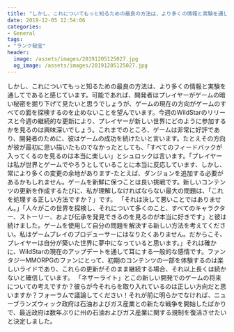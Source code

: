 ```yaml
---
title: "しかし、これについてもっと知るための最良の方法は、より多くの情報と実験を通してであると感じています。"
date: 2019-12-05 12:54:06
categories:
- General
tags:
- "ランク秘宝"
header:
  image: /assets/images/20191205125027.jpg
  og_image: /assets/images/20191205125027.jpg
---
```


しかし、これについてもっと知るための最良の方法は、より多くの情報と実験を通してであると感じています。可能であれば、開発者はプレイヤーがゲームの暗い秘密を掘り下げて見たいと思うでしょうが、ゲームの現在の方向がゲームのすべての面を探検するのを止めないことを望んでいます。今週のWildStarのリリースと今週の継続的な更新により、プレイヤーが新しい世界にどのように参加するかを見るのは興味深いでしょう。これまでのところ、ゲームは非常に好評であり、開発者のために、彼はゲームの成功を続けたいと言います。たとえその方向が彼が最初に思い描いたものでなかったとしても、「すべてのフィードバックが入ってくるのを見るのは本当に楽しい」とシュロックは言います。「プレイヤーは私が世界とゲームでやろうとしていることに本当に反応しています、しかし、常により多くの変更の余地があります-たとえば、ダンジョンを追加する必要があるかもしれません。ゲームを新鮮に保つことは良い挑戦です。新しいコンテンツの更新を作成するたびに、私が理解しなければならない最大の問題は、「これを処理する正しい方法ですか？」です。 「それは決して悪いことではありません。」「人々がこの世界を探検し、それについて多くのこと、すべてのキャラクター、ストーリー、および伝承を発見できるのを見るのが本当に好きです」と彼は続けました。ゲームを使用して自分の問題を解決する新しい方法を考えてください。私はゲームプレイのプロデューサーにはなりたくありません。だからこそ、プレイヤーは自分が築いた世界に夢中になっていると思います。」それは確かに、WildStarの現在のアップデートを通して耳にする一般的な感情です。ファンタジーMMORPGのファンにとって、初期のコンテンツの一部を体験するのは楽しいライドであり、これらの更新がそのまま継続する場合、それ以上長くは続かないと確信しています。 「ネザーライト」とこの新しい開発でのゲームの将来についての考えですか？彼らが今それらを取り入れているのは正しい方向だと思いますか？フォーラムで議論してください！それが前に明らかでなければ、ニューブランズウィック政府は石油およびガス産業との新たな戦争を開始したばかりで、最近政府は数年ぶりに州の石油およびガス産業に関する規制を復活させたいと決定しました。
